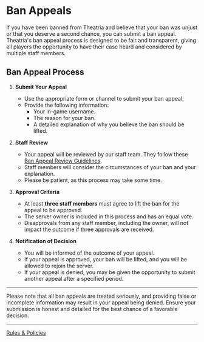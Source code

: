 # Ban Appeals

If you have been banned from Theatria and believe that your ban was unjust or that you deserve a second chance, you can submit a ban appeal. Theatria's ban appeal process is designed to be fair and transparent, giving all players the opportunity to have their case heard and considered by multiple staff members.

## Ban Appeal Process

1. **Submit Your Appeal**
   - Use the appropriate form or channel to submit your ban appeal.
   - Provide the following information:
     - Your in-game username.
     - The reason for your ban.
     - A detailed explanation of why you believe the ban should be lifted.

2. **Staff Review**
   - Your appeal will be reviewed by our staff team. They follow these [Ban Appeal Review Guidelines](./ban-appeal-review-guidelines.md).
   - Staff members will consider the circumstances of your ban and your explanation.
   - Please be patient, as this process may take some time.

3. **Approval Criteria**
   - At least **three staff members** must agree to lift the ban for the appeal to be approved.
   - The server owner is included in this process and has an equal vote.
   - Disapprovals from any staff member, including the owner, will not impact the outcome if three approvals are received.

4. **Notification of Decision**
   - You will be informed of the outcome of your appeal.
   - If your appeal is approved, your ban will be lifted, and you will be allowed to rejoin the server.
   - If your appeal is denied, you may be given the opportunity to submit another appeal after a specified period.

---

Please note that all ban appeals are treated seriously, and providing false or incomplete information may result in your appeal being denied. Ensure your submission is honest and detailed for the best chance of a favorable decision.

---

[Rules & Policies](../README.md)
